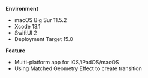 **Environment**
- macOS Big Sur 11.5.2
- Xcode 13.1
- SwiftUI 2
- Deployment Target 15.0

**Feature**
- Multi-platform app for iOS/iPadOS/macOS
- Using Matched Geometry Effect to create transition
